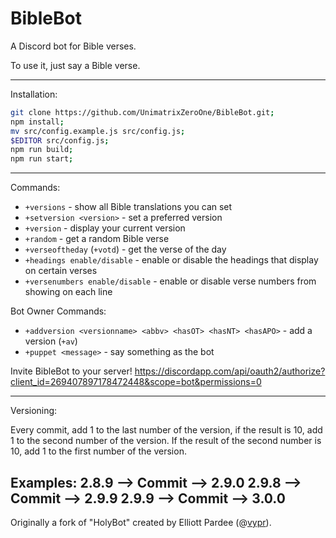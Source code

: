 # BibleBot
A Discord bot for Bible verses.

To use it, just say a Bible verse.

---

Installation:
```sh
git clone https://github.com/UnimatrixZeroOne/BibleBot.git;
npm install;
mv src/config.example.js src/config.js;
$EDITOR src/config.js;
npm run build;
npm run start;
```

---

Commands:

* `+versions` - show all Bible translations you can set
* `+setversion <version>` - set a preferred version
* `+version` - display your current version
* `+random` - get a random Bible verse
* `+verseoftheday` (`+votd`) - get the verse of the day
* `+headings enable/disable` - enable or disable the headings that display on certain verses
* `+versenumbers enable/disable` - enable or disable verse numbers from showing on each line

Bot Owner Commands:

* `+addversion <versionname> <abbv> <hasOT> <hasNT> <hasAPO>` - add a version (`+av`)
* `+puppet <message>` - say something as the bot

Invite BibleBot to your server! https://discordapp.com/api/oauth2/authorize?client_id=269407897178472448&scope=bot&permissions=0

---

Versioning:

Every commit, add 1 to the last number of the version, if the result is 10,
add 1 to the second number of the version. If the result of the second number is 10,
add 1 to the first number of the version.


Examples: 2.8.9 --> Commit --> 2.9.0
          2.9.8 --> Commit --> 2.9.9
          2.9.9 --> Commit --> 3.0.0
---

Originally a fork of "HolyBot" created by Elliott Pardee (@[vypr](https://github.com/vypr)).

